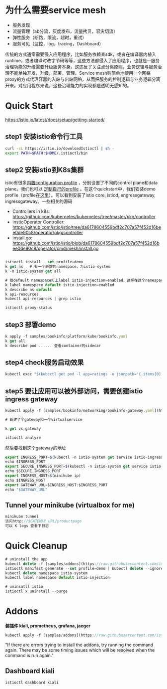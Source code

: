 # 为什么需要service mesh

- 服务发现
- 流量管理（ab分流，灰度发布，流量拷贝，容灾切流）
- 弹性服务（断路，限流，超时，重试）
- 服务可见（监控，log，tracing，Dashboard）

传统的方式通常需要侵入应用程序，比如服务依赖某sdk，或者在编译器内植入runtime，或者编译时改字节码等等，这些方法都侵入了应用程序，也就是--服务治理功能的升级需要升级服务本身。这违反了关注点分离原则，业务逻辑与服务治理不能单独开发，升级，部署，管理。Service mesh则简单地使用一个网络proxy的方式代理容器的入站与出站网络，从而把服务的控制逻辑与业务逻辑分离开来。对应用程序来说，这些治理能力的实现都是透明无感知的。

# Quick Start
https://istio.io/latest/docs/setup/getting-started/

## step1 **安装istio命令行工具**

```sh
curl -sL https://istio.io/downloadIstioctl | sh -
export PATH=$PATH:$HOME/.istioctl/bin
```
## step2 **安装istio到K8s集群**

istio有很多[内置configuration profile](https://istio.io/latest/docs/setup/additional-setup/config-profiles/) ，分别设置了不同的control plane和data plane。我们也可以 [定制自己的profile](https://istio.io/latest/docs/setup/install/istioctl/#customizing-the-configuration) 。在这个quickstart中，我们安装demo profile（profile在[这里](https://github.com/istio/istio/blob/master/manifests/profiles/demo.yaml)）。可以看到安装了istio core, istiod, engressgateway, ingressgateway。一些相关的源码

- Controllers in k8s: https://github.com/kubernetes/kubernetes/tree/master/pkg/controller
- instioOperator Controller: https://github.com/istio/istio/tree/da6178604559bdf2c707a57f452d16bee0de90c8/operator/pkg/controller
- install.go:  https://github.com/istio/istio/blob/da6178604559bdf2c707a57f452d16bee0de90c8/operator/cmd/mesh/install.go

```jsx

istioctl install --set profile=demo
k get ns   # 有一个新增的namespace，为istio-system
k -n istio-system get all

# 给default namespace打上label istio-injection=enabled，这样在这个namespace里面部署的Pod都会有个sidecar部署的istio-proxy（envoy）。
k label namespace default istio-injection=enabled
k describe ns default
k api-resources
kubectl api-resources | grep istio

istioctl proxy-status
```

## step3 **部署demo**

```jsx
k apply -f samples/bookinfo/platform/kube/bookinfo.yaml
k get all
k describe pod ...... 查看container的sidecar
```

## step4 **check服务启动效果**

```jsx
kubectl exec "$(kubectl get pod -l app=ratings -o jsonpath='{.items[0].metadata.name}')" -c ratings -- curl -s productpage:9080/productpage
```

## step5 要让应用可以被外部访问，需要创建istio ingress gateway

```jsx
kubectl apply -f [samples/bookinfo/networking/bookinfo-gateway.yaml](https://raw.githubusercontent.com/istio/istio/release-1.7/samples/bookinfo/networking/bookinfo-gateway.yaml)

# 新建了个gateway和一个virtualservice

k get vs,gateway

istioctl analyze
```

然后要找到这个gateway的地址

```jsx
export INGRESS_PORT=$(kubectl -n istio-system get service istio-ingressgateway -o jsonpath='{.spec.ports[?(@.name=="http2")].nodePort}')
echo $INGRESS_PORT
export SECURE_INGRESS_PORT=$(kubectl -n istio-system get service istio-ingressgateway -o jsonpath='{.spec.ports[?(@.name=="https")].nodePort}')
echo $SECURE_INGRESS_PORT
export INGRESS_HOST=$(minikube ip)
echo $INGRESS_HOST
export GATEWAY_URL=$INGRESS_HOST:$INGRESS_PORT
echo "$GATEWAY_URL"
```

## Tunnel your minikube (virtualbox for me)

```jsx
minikube tunnel
访问http://$GATEWAY_URL/productpage
可以 K logs 查看下日志
```

# Quick Cleanup

```jsx
# uninstall the app
kubectl delete -f [samples/addons](https://raw.githubusercontent.com/istio/istio/release-1.9/samples/addons)
istioctl manifest generate --set profile=demo | kubectl delete --ignore-not-found=true -f -
kubectl delete namespace istio-system
kubectl label namespace default istio-injection-

# uninsatll istio
istioctl x uninstall --purge
```

# Addons

**装插件  kiali, prometheus, grafana, jaeger**

```jsx
kubectl apply -f [samples/addons](https://raw.githubusercontent.com/istio/istio/release-1.7/samples/addons)
```

"If there are errors trying to install the addons, try running the command again. There may be some timing issues which will be resolved when the command is run again."

## **Dashboard kiali**

```jsx
istioctl dashboard kiali
```
